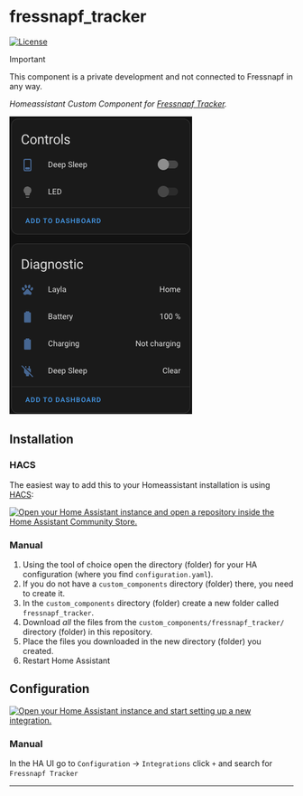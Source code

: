 # fressnapf_tracker

[![License][license-shield]](LICENSE.md)


> [!IMPORTANT]
> This component is a private development and not connected to Fressnapf in any way.

_Homeassistant Custom Component for [Fressnapf Tracker](https://tracker.fressnapf.de/)._

![example][exampleimg]

## Installation

### HACS

The easiest way to add this to your Homeassistant installation is using [HACS](https://hacs.xyz/):

[![Open your Home Assistant instance and open a repository inside the Home Assistant Community Store.](https://my.home-assistant.io/badges/hacs_repository.svg)](https://my.home-assistant.io/redirect/hacs_repository/?repository=hass-fressnapf-tracker&owner=k0ssi&category=integration)

### Manual

1. Using the tool of choice open the directory (folder) for your HA configuration (where you find `configuration.yaml`).
2. If you do not have a `custom_components` directory (folder) there, you need to create it.
3. In the `custom_components` directory (folder) create a new folder called `fressnapf_tracker`.
4. Download _all_ the files from the `custom_components/fressnapf_tracker/` directory (folder) in this repository.
5. Place the files you downloaded in the new directory (folder) you created.
6. Restart Home Assistant

## Configuration

[![Open your Home Assistant instance and start setting up a new integration.](https://my.home-assistant.io/badges/config_flow_start.svg)](https://my.home-assistant.io/redirect/config_flow_start/?domain=fressnapf_tracker)

### Manual
In the HA UI go to `Configuration` -> `Integrations` click `+` and search for `Fressnapf Tracker`


---



[exampleimg]: https://github.com/eifinger/hass-fressnapf-tracker/blob/main/docs/images/example.png?raw=true
[license-shield]: https://img.shields.io/github/license/eifinger/hass-fressnapf-tracker.svg?style=for-the-badge
